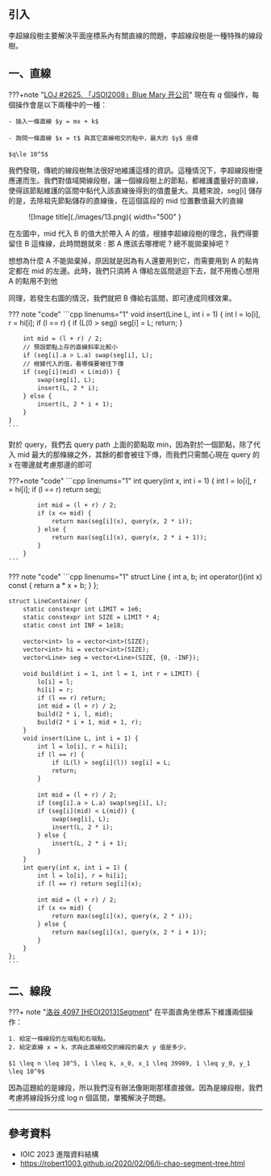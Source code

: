 ## 引入

李超線段樹主要解決平面座標系內有關直線的問題，李超線段樹是一種特殊的線段樹。

## 一、直線

???+note "[LOJ #2625. 「JSOI2008」Blue Mary 开公司](https://loj.ac/p/2625)"
	現在有 $q$ 個操作，每個操作會是以下兩種中的一種：
	
    - 插入一條直線 $y = mx + k$
    
    - 詢問一條直線 $x = t$ 與其它直線相交的點中，最大的 $y$ 座標
    
    $q\le 10^5$

我們發現，傳統的線段樹無法很好地維護這樣的資訊。這種情況下，李超線段樹便應運而生。我們對值域開線段樹，讓一個線段樹上的節點，都維護盡量好的直線，使得該節點維護的區間中點代入該直線後得到的值盡量大。具體來說，seg[i] 儲存的是，去除祖先節點儲存的直線後，在這個區段的 mid 位置數值最大的直線

<figure markdown>
  ![Image title](./images/13.png){ width="500" }
</figure>

在左圖中，mid 代入 B 的值大於帶入 A 的值，根據李超線段樹的理念，我們得要留住 B 這條線，此時問題就來 : 那 A 應該去哪裡呢 ? 總不能拋棄掉吧 ?

想想為什麼 A 不能拋棄掉，原因就是因為有人還要用到它，而需要用到 A 的點肯定都在 mid 的左邊。此時，我們只須將 A 傳給左區間遞迴下去，就不用擔心想用 A 的點用不到他

同理，若發生右圖的情況，我們就把 B 傳給右區間，即可達成同樣效果。

??? note "code"
    ```cpp linenums="1"
    void insert(Line L, int i = 1) {
        int l = lo[i], r = hi[i];
        if (l == r) {
            if (L(l) > seg[i](l)) seg[i] = L;
            return;
        }

        int mid = (l + r) / 2;
        // 預設節點上存的直線斜率比較小
        if (seg[i].a > L.a) swap(seg[i], L);
        // 根據代入的值，看哪條要被往下傳
        if (seg[i](mid) < L(mid)) {
            swap(seg[i], L);
            insert(L, 2 * i);
        } else {
            insert(L, 2 * i + 1);
        }
    }
    ```

對於 query，我們去 query path 上面的節點取 min，因為對於一個節點，除了代入 mid 最大的那條線之外，其餘的都會被往下傳，而我們只需關心現在 query 的 x 在哪邊就考慮那邊的即可

???+note "code"
	```cpp linenums="1"
	int query(int x, int i = 1) {
            int l = lo[i], r = hi[i];
            if (l == r) return seg[i](x);

            int mid = (l + r) / 2;
            if (x <= mid) {
                return max(seg[i](x), query(x, 2 * i));
            } else {
                return max(seg[i](x), query(x, 2 * i + 1));
            }
        }
    ```

??? note "code"
	```cpp linenums="1"
	struct Line {
        int a, b;
        int operator()(int x) const {
            return a * x + b;
        }
    };

    struct LineContainer {
        static constexpr int LIMIT = 1e6;
        static constexpr int SIZE = LIMIT * 4;
        static const int INF = 1e18;
    
        vector<int> lo = vector<int>(SIZE);
        vector<int> hi = vector<int>(SIZE);
        vector<Line> seg = vector<Line>(SIZE, {0, -INF});
    
        void build(int i = 1, int l = 1, int r = LIMIT) {
            lo[i] = l;
            hi[i] = r;
            if (l == r) return;
            int mid = (l + r) / 2;
            build(2 * i, l, mid);
            build(2 * i + 1, mid + 1, r);
        }
        void insert(Line L, int i = 1) {
            int l = lo[i], r = hi[i];
            if (l == r) {
                if (L(l) > seg[i](l)) seg[i] = L;
                return;
            }
    
            int mid = (l + r) / 2;
            if (seg[i].a > L.a) swap(seg[i], L);
            if (seg[i](mid) < L(mid)) {
                swap(seg[i], L);
                insert(L, 2 * i);
            } else {
                insert(L, 2 * i + 1);
            }
        }
        int query(int x, int i = 1) {
            int l = lo[i], r = hi[i];
            if (l == r) return seg[i](x);
    
            int mid = (l + r) / 2;
            if (x <= mid) {
                return max(seg[i](x), query(x, 2 * i));
            } else {
                return max(seg[i](x), query(x, 2 * i + 1));
            }
        }
    };
    ```

## 二、線段

???+ note "[洛谷 4097 [HEOI2013]Segment](https://www.luogu.com.cn/problem/P4097)"
    在平面直角坐標系下維護兩個操作：

    1. 給定一條線段的左端點和右端點。
    2. 給定直線 x = k，求與此直線相交的線段的最大 y 值是多少。
    
    $1 \leq n \leq 10^5, 1 \leq k, x_0, x_1 \leq 39989, 1 \leq y_0, y_1 \leq 10^9$

因為這題給的是線段，所以我們沒有辦法像剛剛那樣直接做。因為是線段樹，我們考慮將線段拆分成 log n 個區間，單獨解決子問題。

---

## 參考資料

- IOIC 2023 進階資料結構
- <https://robert1003.github.io/2020/02/06/li-chao-segment-tree.html>